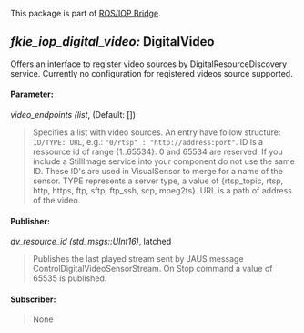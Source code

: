 This package is part of [ROS/IOP Bridge](https://github.com/fkie/iop_core/blob/master/README.md).


## _fkie_iop_digital_video:_ DigitalVideo

Offers an interface to register video sources by DigitalResourceDiscovery service. Currently no configuration for registered videos source supported.

#### Parameter:

_video_endpoints (list_, (Default: [])

> Specifies a list with video sources. An entry have follow structure: 
```ID/TYPE: URL```, e.g.: ```"0/rtsp" : "http://address:port"```.
ID is a ressource id of range {1..65534}. 0 and 65534 are reserved. If you include a StillImage service into your component do not use the same ID. These ID's are used in VisualSensor to merge for a name of the sensor. TYPE represents a server type, a value of {rtsp_topic, rtsp, http, https, ftp, sftp, ftp_ssh, scp, mpeg2ts}. URL is a path of address of the video.


#### Publisher:

_dv_resource_id (std_msgs::UInt16)_, latched

> Publishes the last played stream sent by JAUS message ControlDigitalVideoSensorStream. On Stop command a value of 65535 is published.

#### Subscriber:

> None
